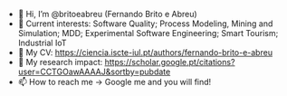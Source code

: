 - 👋 Hi, I’m @britoeabreu (Fernando Brito e Abreu)
- 👀 Current interests: Software Quality; Process Modeling, Mining and Simulation; MDD; Experimental Software Engineering; Smart Tourism; Industrial IoT
- 🌱 My CV: https://ciencia.iscte-iul.pt/authors/fernando-brito-e-abreu
- 💞️ My research impact: https://scholar.google.pt/citations?user=CCTGOawAAAAJ&sortby=pubdate
- 📫 How to reach me -> Google me and you will find!

<!---
britoeabreu/britoeabreu is a ✨ special ✨ repository because its `README.md` (this file) appears on your GitHub profile.
You can click the Preview link to take a look at your changes.
--->
